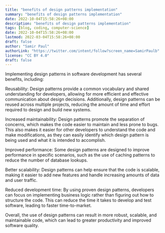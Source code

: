 ```yaml
---
title: "benefits of design patterns implementation"
summary: "benefits of design patterns implementation"
date: 2022-10-04T15:58:26+08:00
description: "benefits of design patterns implementation"
tags: [blog, coding, computer-science]
date: 2022-10-04T15:58:26+08:00
lastmod: 2022-03-04T15:58:26+08:00
draft: false
author: "Samir Paul"
authorLink: "https://twitter.com/intent/follow?screen_name=SamirPaulb"
license: "CC BY 4.0"
draft: false
---
```



Implementing design patterns in software development has several benefits, including:

Reusability: Design patterns provide a common vocabulary and shared understanding for developers, allowing for more efficient and effective communication about design decisions. Additionally, design patterns can be reused across multiple projects, reducing the amount of time and effort required to design and build new systems.

Increased maintainability: Design patterns promote the separation of concerns, which makes the code easier to maintain and less prone to bugs. This also makes it easier for other developers to understand the code and make modifications, as they can easily identify which design pattern is being used and what it is intended to accomplish.

Improved performance: Some design patterns are designed to improve performance in specific scenarios, such as the use of caching patterns to reduce the number of database lookups.

Better scalability: Design patterns can help ensure that the code is scalable, making it easier to add new features and handle increasing amounts of data and user traffic.

Reduced development time: By using proven design patterns, developers can focus on implementing business logic rather than figuring out how to structure the code. This can reduce the time it takes to develop and test software, leading to faster time-to-market.

Overall, the use of design patterns can result in more robust, scalable, and maintainable code, which can lead to greater productivity and improved software quality.



